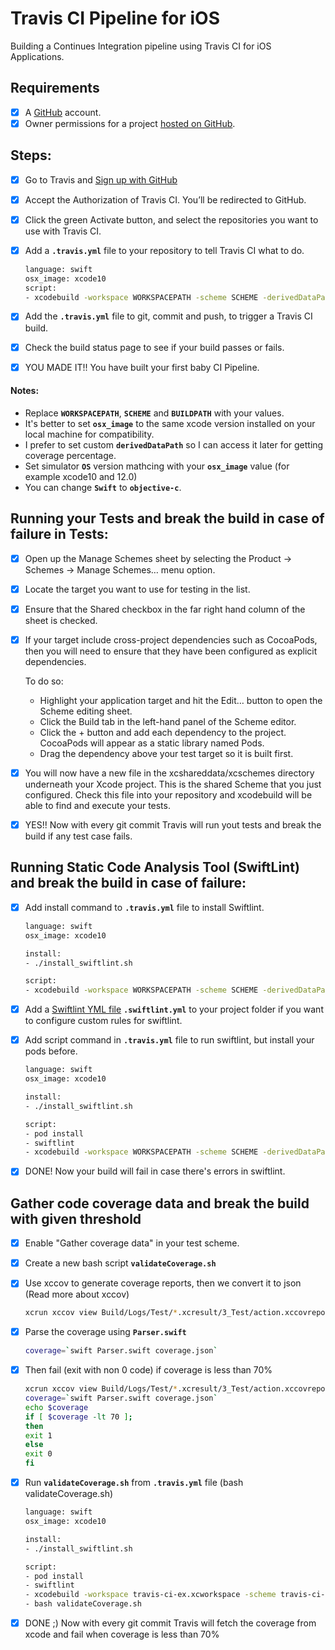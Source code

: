 # Travis CI Pipeline for iOS
Building a Continues Integration pipeline using Travis CI for iOS Applications.

## Requirements
- [x] A [GitHub](https://github.com) account.
- [x] Owner permissions for a project [hosted on GitHub](https://help.github.com/categories/importing-your-projects-to-github).

## Steps:

- [x] Go to Travis and [Sign up with GitHub](https://travis-ci.com/signin)
- [x] Accept the Authorization of Travis CI. You’ll be redirected to GitHub.
- [x] Click the green Activate button, and select the repositories you want to use with Travis CI.

- [x] Add a **`.travis.yml`**  file to your repository to tell Travis CI what to do. 

  ```bash
  language: swift
  osx_image: xcode10  
  script:
  - xcodebuild -workspace WORKSPACEPATH -scheme SCHEME -derivedDataPath BUILDPATH -destination 'platform=iOS Simulator,OS=12.0,name=iPhone 7' -enableCodeCoverage YES clean build test
  ```
- [x] Add the **`.travis.yml`** file to git, commit and push, to trigger a Travis CI build.
- [x] Check the build status page to see if your build passes or fails.
- [x] YOU MADE IT!! You have built your first baby CI Pipeline.

#### Notes:
- Replace **`WORKSPACEPATH`**, **`SCHEME`** and **`BUILDPATH`** with your values.
- It's better to set **`osx_image`** to the same xcode version installed on your local machine for compatibility.
- I prefer to set custom **`derivedDataPath`** so I can access it later for getting coverage percentage.
- Set simulator **`OS`** version mathcing with your **`osx_image`** value (for example xcode10 and 12.0)
- You can change **`Swift`** to **`objective-c`**.

## Running your Tests and break the build in case of failure in Tests:

- [x] Open up the Manage Schemes sheet by selecting the Product → Schemes → Manage Schemes… menu option.
- [x] Locate the target you want to use for testing in the list. 
- [x] Ensure that the Shared checkbox in the far right hand column of the sheet is checked.
- [x] If your target include cross-project dependencies such as CocoaPods, then you will need to ensure that they have been configured as explicit dependencies. 

     To do so:
     - Highlight your application target and hit the Edit… button to open the Scheme editing sheet.
     - Click the Build tab in the left-hand panel of the Scheme editor.
     - Click the + button and add each dependency to the project. CocoaPods will appear as a static library named Pods.
     - Drag the dependency above your test target so it is built first.

- [x] You will now have a new file in the xcshareddata/xcschemes directory underneath your Xcode project. This is the shared Scheme that you just configured. Check this file into your repository and xcodebuild will be able to find and execute your tests.
- [x] YES!! Now with every git commit Travis will run yout tests and break the build if any test case fails.

## Running Static Code Analysis Tool (SwiftLint) and break the build in case of failure:

- [x] Add install command to **`.travis.yml`** file to install Swiftlint.
  ```bash
  language: swift
  osx_image: xcode10  
  
  install:
  - ./install_swiftlint.sh

  script:
  - xcodebuild -workspace WORKSPACEPATH -scheme SCHEME -derivedDataPath BUILDPATH -destination 'platform=iOS Simulator,OS=12.0,name=iPhone 7' -enableCodeCoverage YES clean build test
  ```

- [x] Add a [Swiftlint YML file](https://github.com/realm/SwiftLint/blob/master/.swiftlint.yml) **`.swiftlint.yml`** to your project folder if you want to configure custom rules for swiftlint.

- [x] Add script command in **`.travis.yml`** file to run swiftlint, but install your pods before.
  ```bash
  language: swift
  osx_image: xcode10  
  
  install:
  - ./install_swiftlint.sh

  script:
  - pod install
  - swiftlint
  - xcodebuild -workspace WORKSPACEPATH -scheme SCHEME -derivedDataPath BUILDPATH -destination 'platform=iOS Simulator,OS=12.0,name=iPhone 7' -enableCodeCoverage YES clean build test
  ```
- [x] DONE! Now your build will fail in case there's errors in swiftlint.

## Gather code coverage data and break the build with given threshold

- [x] Enable "Gather coverage data" in your test scheme.
- [x] Create a new bash script **`validateCoverage.sh`**
- [x] Use xccov to generate coverage reports, then we convert it to json (Read more about xccov)
  ```bash
  xcrun xccov view Build/Logs/Test/*.xcresult/3_Test/action.xccovreport --json > coverage.json
  ```
- [x] Parse the coverage using **`Parser.swift`** 
  ```bash
  coverage=`swift Parser.swift coverage.json`
  ```
- [x] Then fail (exit with non 0 code) if coverage is less than 70%
  ```bash
  xcrun xccov view Build/Logs/Test/*.xcresult/3_Test/action.xccovreport --json > coverage.json
  coverage=`swift Parser.swift coverage.json`
  echo $coverage
  if [ $coverage -lt 70 ];
  then
  exit 1
  else
  exit 0
  fi
  ```
- [x] Run  **`validateCoverage.sh`** from  **`.travis.yml`** file (bash validateCoverage.sh)
  ```bash
  language: swift
  osx_image: xcode10

  install:
  - ./install_swiftlint.sh

  script:
  - pod install
  - swiftlint
  - xcodebuild -workspace travis-ci-ex.xcworkspace -scheme travis-ci-ex -derivedDataPath Build/ -destination 'platform=iOS Simulator,OS=12.0,name=iPhone 7' -enableCodeCoverage YES clean build test
  - bash validateCoverage.sh
  ```
- [x] DONE ;) Now with every git commit Travis will fetch the coverage from xcode and fail when coverage is less than 70%



